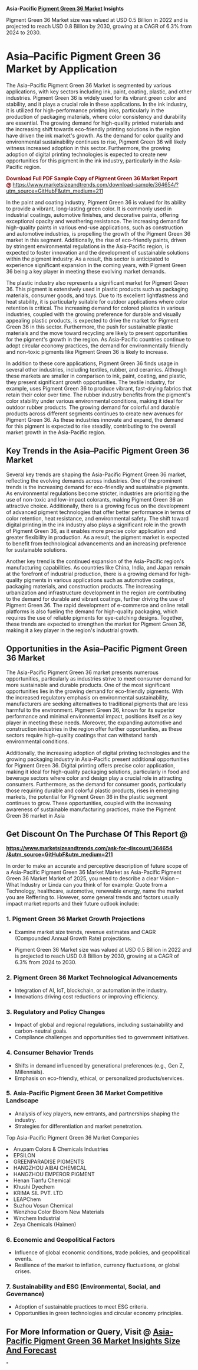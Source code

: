 <p><strong>Asia-Pacific&nbsp;<a href=""https://www.marketsizeandtrends.com/download-sample/364654/&amp;utm_source=GitHubF&amp;utm_medium=211"">Pigment Green 36 Market</a> Insights</strong></p><p>Pigment Green 36 Market size was valued at USD 0.5 Billion in 2022 and is projected to reach USD 0.8 Billion by 2030, growing at a CAGR of 6.3% from 2024 to 2030.</p><p><h1>Asia–Pacific Pigment Green 36 Market by Application</h1><p>The Asia–Pacific Pigment Green 36 Market is segmented by various applications, with key sectors including ink, paint, coating, plastic, and other industries. Pigment Green 36 is widely used for its vibrant green color and stability, and it plays a crucial role in these applications. In the ink industry, it is utilized for high-performance printing inks, particularly in the production of packaging materials, where color consistency and durability are essential. The growing demand for high-quality printed materials and the increasing shift towards eco-friendly printing solutions in the region have driven the ink market's growth. As the demand for color quality and environmental sustainability continues to rise, Pigment Green 36 will likely witness increased adoption in this sector. Furthermore, the growing adoption of digital printing technologies is expected to create new opportunities for this pigment in the ink industry, particularly in the Asia-Pacific region.</p><p><p><strong><span style="color: #800000;">Download Full PDF Sample Copy of Pigment Green 36 Market Report @</span>&nbsp;</strong><a href="https://www.marketsizeandtrends.com/download-sample/364654/?utm_source=GitHubF&amp;utm_medium=211" target="_blank">https://www.marketsizeandtrends.com/download-sample/364654/?utm_source=GitHubF&amp;utm_medium=211</a></p></p><p>In the paint and coating industry, Pigment Green 36 is valued for its ability to provide a vibrant, long-lasting green color. It is commonly used in industrial coatings, automotive finishes, and decorative paints, offering exceptional opacity and weathering resistance. The increasing demand for high-quality paints in various end-use applications, such as construction and automotive industries, is propelling the growth of the Pigment Green 36 market in this segment. Additionally, the rise of eco-friendly paints, driven by stringent environmental regulations in the Asia-Pacific region, is expected to foster innovation and the development of sustainable solutions within the pigment industry. As a result, this sector is anticipated to experience significant expansion in the coming years, with Pigment Green 36 being a key player in meeting these evolving market demands.</p><p>The plastic industry also represents a significant market for Pigment Green 36. This pigment is extensively used in plastic products such as packaging materials, consumer goods, and toys. Due to its excellent lightfastness and heat stability, it is particularly suitable for outdoor applications where color retention is critical. The increasing demand for colored plastics in various industries, coupled with the growing preference for durable and visually appealing plastic products, is expected to drive the market for Pigment Green 36 in this sector. Furthermore, the push for sustainable plastic materials and the move toward recycling are likely to present opportunities for the pigment's growth in the region. As Asia-Pacific countries continue to adopt circular economy practices, the demand for environmentally friendly and non-toxic pigments like Pigment Green 36 is likely to increase.</p><p>In addition to these core applications, Pigment Green 36 finds usage in several other industries, including textiles, rubber, and ceramics. Although these markets are smaller in comparison to ink, paint, coating, and plastic, they present significant growth opportunities. The textile industry, for example, uses Pigment Green 36 to produce vibrant, fast-drying fabrics that retain their color over time. The rubber industry benefits from the pigment's color stability under various environmental conditions, making it ideal for outdoor rubber products. The growing demand for colorful and durable products across different segments continues to create new avenues for Pigment Green 36. As these industries innovate and expand, the demand for this pigment is expected to rise steadily, contributing to the overall market growth in the Asia-Pacific region.</p><h2>Key Trends in the Asia–Pacific Pigment Green 36 Market</h2><p>Several key trends are shaping the Asia-Pacific Pigment Green 36 market, reflecting the evolving demands across industries. One of the prominent trends is the increasing demand for eco-friendly and sustainable pigments. As environmental regulations become stricter, industries are prioritizing the use of non-toxic and low-impact colorants, making Pigment Green 36 an attractive choice. Additionally, there is a growing focus on the development of advanced pigment technologies that offer better performance in terms of color retention, heat resistance, and environmental safety. The shift toward digital printing in the ink industry also plays a significant role in the growth of Pigment Green 36, as it enables more precise color application and greater flexibility in production. As a result, the pigment market is expected to benefit from technological advancements and an increasing preference for sustainable solutions.</p><p>Another key trend is the continued expansion of the Asia-Pacific region's manufacturing capabilities. As countries like China, India, and Japan remain at the forefront of industrial production, there is a growing demand for high-quality pigments in various applications such as automotive coatings, packaging materials, and construction products. The increasing urbanization and infrastructure development in the region are contributing to the demand for durable and vibrant coatings, further driving the use of Pigment Green 36. The rapid development of e-commerce and online retail platforms is also fueling the demand for high-quality packaging, which requires the use of reliable pigments for eye-catching designs. Together, these trends are expected to strengthen the market for Pigment Green 36, making it a key player in the region's industrial growth.</p><h2>Opportunities in the Asia–Pacific Pigment Green 36 Market</h2><p>The Asia-Pacific Pigment Green 36 market presents numerous opportunities, particularly as industries strive to meet consumer demand for more sustainable and durable products. One of the most significant opportunities lies in the growing demand for eco-friendly pigments. With the increased regulatory emphasis on environmental sustainability, manufacturers are seeking alternatives to traditional pigments that are less harmful to the environment. Pigment Green 36, known for its superior performance and minimal environmental impact, positions itself as a key player in meeting these needs. Moreover, the expanding automotive and construction industries in the region offer further opportunities, as these sectors require high-quality coatings that can withstand harsh environmental conditions.</p><p>Additionally, the increasing adoption of digital printing technologies and the growing packaging industry in Asia-Pacific present additional opportunities for Pigment Green 36. Digital printing offers precise color application, making it ideal for high-quality packaging solutions, particularly in food and beverage sectors where color and design play a crucial role in attracting consumers. Furthermore, as the demand for consumer goods, particularly those requiring durable and colorful plastic products, rises in emerging markets, the potential for Pigment Green 36 in the plastic segment continues to grow. These opportunities, coupled with the increasing awareness of sustainable manufacturing practices, make the Pigment Green 36 market in Asia</p><h2><strong>Get Discount On The Purchase Of This Report @&nbsp;</strong></h2><p><strong><a href=""https://www.marketsizeandtrends.com/ask-for-discount/364654/&amp;utm_source=GitHubF&amp;utm_medium=211"" target=""_blank"">https://www.marketsizeandtrends.com/ask-for-discount/364654<br />/&amp;utm_source=GitHubF&amp;utm_medium=211</a></strong></p><p>In order to make an accurate and perceptive description of future scope of a Asia-Pacific&nbsp;Pigment Green 36 Market Market as Asia-Pacific&nbsp;Pigment Green 36 Market Market of 2025, you need to describe a clear Vision &ndash; What Industry or Linda can you think of for example: Quote from a Technology, healthcare, automotive, renewable energy, name the market you are Reffering to. However, some general trends and factors usually impact market reports and their future outlook include:</p><h3>1.&nbsp;<strong>Pigment Green 36 Market Growth Projections</strong></h3><ul><li>Examine market size trends, revenue estimates and CAGR (Compounded Annual Growth Rate) projections.</li><li><p>Pigment Green 36 Market size was valued at USD 0.5 Billion in 2022 and is projected to reach USD 0.8 Billion by 2030, growing at a CAGR of 6.3% from 2024 to 2030.</p></li></ul><h3>2.&nbsp;<strong>Pigment Green 36 Market Technological Advancements</strong></h3><ul><li>Integration of AI, IoT, blockchain, or automation in the industry.</li><li>Innovations driving cost reductions or improving efficiency.</li></ul><h3>3.&nbsp;<strong>Regulatory and Policy Changes</strong></h3><ul><li>Impact of global and regional regulations, including sustainability and carbon-neutral goals.</li><li>Compliance challenges and opportunities tied to government initiatives.</li></ul><h3>4.&nbsp;<strong>Consumer Behavior Trends</strong></h3><ul><li>Shifts in demand influenced by generational preferences (e.g., Gen Z, Millennials).</li><li>Emphasis on eco-friendly, ethical, or personalized products/services.</li></ul><h3>5.&nbsp;<strong>Asia-Pacific Pigment Green 36 Market Competitive Landscape</strong></h3><ul><li>Analysis of key players, new entrants, and partnerships shaping the industry.</li><li>Strategies for differentiation and market penetration.</li></ul><p data-pm-slice=""1 1 []"">Top Asia-Pacific Pigment Green 36 Market Companies</p><div data-test-id=""""><p><li>Anupam Colors & Chemicals Industries</li><li> EPSILON</li><li> GREENPARADISE PIGMENTS</li><li> HANGZHOU AIBAI CHEMICAL</li><li> HANGZHOU EMPEROR PIGMENT</li><li> Henan Tianfu Chemical</li><li> Khushi Dyechem</li><li> KRIMA SIL PVT. LTD</li><li> LEAPChem</li><li> Suzhou Vosun Chemical</li><li> Wenzhou Color Bloom New Materials</li><li> Winchem Industrial</li><li> Zeya Chemicals (Haimen)</li></p></div><h3>6.&nbsp;<strong>Economic and Geopolitical Factors</strong></h3><ul><li>Influence of global economic conditions, trade policies, and geopolitical events.</li><li>Resilience of the market to inflation, currency fluctuations, or global crises.</li></ul><h3>7.&nbsp;<strong>Sustainability and ESG (Environmental, Social, and Governance)</strong></h3><ul><li>Adoption of sustainable practices to meet ESG criteria.</li><li>Opportunities in green technologies and circular economy principles.</li></ul><h2><strong>For More Information or Query, Visit @&nbsp;</strong><a href=""https://www.verifiedmarketreports.com/product/pigment-green-36-market/"" target=""_blank"">Asia-Pacific Pigment Green 36 Market Insights Size And Forecast</a></h2>"
